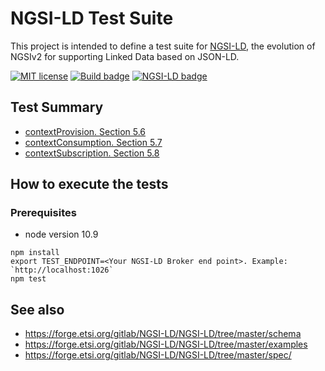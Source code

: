 # NGSI-LD Test Suite

This project is intended to define a test suite for [NGSI-LD](https://www.etsi.org/deliver/etsi_gs/CIM/001_099/004/01.01.01_60/gs_CIM004v010101p.pdf),
the evolution of NGSIv2 for supporting Linked Data based on JSON-LD.

[![MIT license][license-image]][license-url]
[![Build badge](https://img.shields.io/travis/Fiware/NGSI-LD_Tests.svg?branch=master "Travis build status")](https://travis-ci.org/Fiware/NGSI-LD_Tests/?branch=master)
[![NGSI-LD badge](https://img.shields.io/badge/NGSI-LD-red.svg)](https://docbox.etsi.org/ISG/CIM/Open/ISG_CIM_NGSI-LD_API_Draft_for_public_review.pdf)

## Test Summary

* [contextProvision. Section 5.6](./contextProvision)
* [contextConsumption. Section 5.7](./contextConsumption)
* [contextSubscription. Section 5.8](./contextSubscription)

## How to execute the tests

### Prerequisites 

* node version 10.9


```
npm install
export TEST_ENDPOINT=<Your NGSI-LD Broker end point>. Example: `http://localhost:1026`
npm test
```

[license-image]: https://img.shields.io/badge/license-MIT-blue.svg
[license-url]: LICENSE

## See also

* https://forge.etsi.org/gitlab/NGSI-LD/NGSI-LD/tree/master/schema
* https://forge.etsi.org/gitlab/NGSI-LD/NGSI-LD/tree/master/examples
* https://forge.etsi.org/gitlab/NGSI-LD/NGSI-LD/tree/master/spec/
